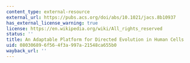 ```yaml
---
content_type: external-resource
external_url: https://pubs.acs.org/doi/abs/10.1021/jacs.8b10937
has_external_license_warning: true
license: https://en.wikipedia.org/wiki/All_rights_reserved
status: ''
title: An Adaptable Platform for Directed Evolution in Human Cells
uid: 08030689-6f56-4f3a-997a-21548ca655b0
wayback_url: ''
---
```

